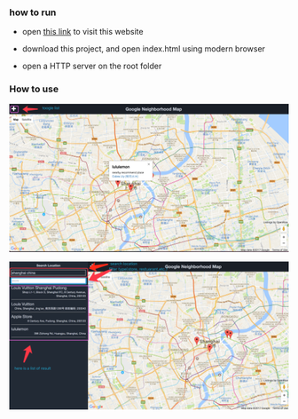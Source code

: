 ### how to run
- open [this link](http://kaitohh.com/Google-Neighborhood-Map/) to visit this website

- download this project, and open index.html using modern browser
- open a HTTP server on the root folder

### How to use
![toogle list](https://github.com/KaitoHH/Google-Neighborhood-Map/raw/master/toogle_list.png)

![search](https://github.com/KaitoHH/Google-Neighborhood-Map/raw/master/search.png)


